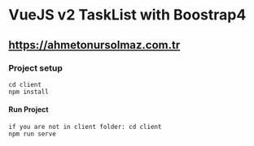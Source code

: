 # VueJS v2 TaskList with Boostrap4

## https://ahmetonursolmaz.com.tr 

### Project setup
```
cd client
npm install
```
#### Run Project
```
if you are not in client folder: cd client
npm run serve
```
